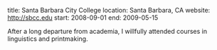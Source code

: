 title: Santa Barbara City College
location: Santa Barbara, CA
website: http://sbcc.edu
start: 2008-09-01
end: 2009-05-15

After a long departure from academia, I willfully attended courses in linguistics and printmaking.
